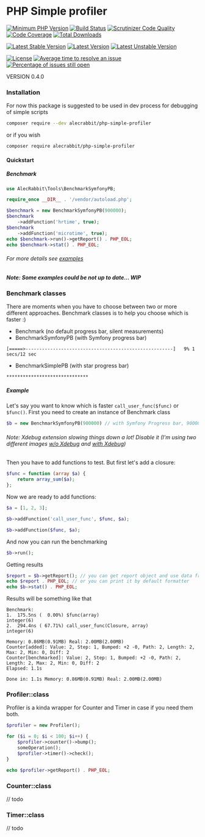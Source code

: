 # PHP Simple profiler

[![Minimum PHP Version](https://img.shields.io/badge/php-%3E%3D%207.2-8FA0BF.svg)](https://php.net/)
[![Build Status](https://travis-ci.com/alecrabbit/php-simple-profiler.svg?branch=master)](https://travis-ci.com/alecrabbit/php-simple-profiler)
[![Scrutinizer Code Quality](https://scrutinizer-ci.com/g/alecrabbit/php-simple-profiler/badges/quality-score.png?b=master)](https://scrutinizer-ci.com/g/alecrabbit/php-simple-profiler/?branch=master)
[![Code Coverage](https://scrutinizer-ci.com/g/alecrabbit/php-simple-profiler/badges/coverage.png?b=master)](https://scrutinizer-ci.com/g/alecrabbit/php-simple-profiler/?branch=master)
[![Total Downloads](https://poser.pugx.org/alecrabbit/php-simple-profiler/downloads)](https://packagist.org/packages/alecrabbit/php-simple-profiler)

[![Latest Stable Version](https://poser.pugx.org/alecrabbit/php-simple-profiler/v/stable)](https://packagist.org/packages/alecrabbit/php-simple-profiler)
[![Latest Version](https://img.shields.io/packagist/v/alecrabbit/php-simple-profiler.svg)](https://packagist.org/packages/alecrabbit/php-simple-profiler)
[![Latest Unstable Version](https://poser.pugx.org/alecrabbit/php-simple-profiler/v/unstable)](https://packagist.org/packages/alecrabbit/php-simple-profiler)

[![License](https://poser.pugx.org/alecrabbit/php-simple-profiler/license)](https://packagist.org/packages/alecrabbit/php-simple-profiler)
[![Average time to resolve an issue](http://isitmaintained.com/badge/resolution/alecrabbit/php-simple-profiler.svg)](http://isitmaintained.com/project/alecrabbit/php-simple-profiler "Average time to resolve an issue")
[![Percentage of issues still open](http://isitmaintained.com/badge/open/alecrabbit/php-simple-profiler.svg)](http://isitmaintained.com/project/alecrabbit/php-simple-profiler "Percentage of issues still open")

VERSION 0.4.0

### Installation
For now this package is suggested to be used in dev process for debugging of simple scripts

```bash
composer require --dev alecrabbit/php-simple-profiler
 ```
 
 or if you wish
 
```bash
composer require alecrabbit/php-simple-profiler
 ```
 
 
#### Quickstart
##### Benchmark
```php
use AlecRabbit\Tools\BenchmarkSymfonyPB;

require_once __DIR__ . '/vendor/autoload.php';

$benchmark = new BenchmarkSymfonyPB(900000);
$benchmark
    ->addFunction('hrtime', true); 
$benchmark
    ->addFunction('microtime', true);
echo $benchmark->run()->getReport() . PHP_EOL;
echo $benchmark->stat() . PHP_EOL;
```
###### For more details see [examples](https://github.com/alecrabbit/php-simple-profiler/tree/master/examples)
##### Note: Some examples could be not up to date... WIP

### Benchmark classes
 
There are moments when you have to choose between two or more different approaches. Benchmark classes is to help you choose which is faster :)
 * Benchmark (no default progress bar, silent measurements)
 * BenchmarkSymfonyPB (with Symfony progress bar)
 ```
[=====>------------------------------------------------------]   9% 1 secs/12 sec
```
 * BenchmarkSimplePB (with star progress bar)
  ```
 ******************************
 ```
##### Example
Let's say you want to know which is faster `call_user_func($func)` or `$func()`. First you need to create an instance of Benchmark class
```php
$b = new BenchmarkSymfonyPB(900000) // with Symfony Progress bar, 900000 measurments
``` 
###### Note: Xdebug extension slowing things down a lot! Disable it (I'm using two different images [w/o Xdebug](https://github.com/alecrabbit/php-simple-profiler/tree/master/docker-compose.yml) and [with Xdebug](https://github.com/alecrabbit/php-simple-profiler/tree/master/docker-compose-debug.yml))

Then you have to add functions to test. But first let's add a closure:
```php
$func = function (array $a) {
    return array_sum($a);
};
```
Now we are ready to add functions:
```php
$a = [1, 2, 3];

$b->addFunction('call_user_func', $func, $a);

$b->addFunction($func, $a);
```
And now you can run the benchmarking
```php
$b->run();
```
Getting results
```php
$report = $b->getReport(); // you can get report object and use data from it 
echo $report . PHP_EOL; // or you can print it by default formatter
echo $b->stat() . PHP_EOL;
```
Results will be something like that
```
Benchmark:
1.  175.5ns (  0.00%) $func(array)
integer(6) 
2.  294.4ns ( 67.71%) call_user_func(Closure, array) 
integer(6) 

Memory: 0.86MB(0.91MB) Real: 2.00MB(2.00MB)
Counter[added]: Value: 2, Step: 1, Bumped: +2 -0, Path: 2, Length: 2, Max: 2, Min: 0, Diff: 2 
Counter[benchmarked]: Value: 2, Step: 1, Bumped: +2 -0, Path: 2, Length: 2, Max: 2, Min: 0, Diff: 2 
Elapsed: 1.1s 

Done in: 1.1s Memory: 0.86MB(0.91MB) Real: 2.00MB(2.00MB)
```
### Profiler::class
Profiler is a kinda wrapper for Counter and Timer in case if you need them both.
```php
$profiler = new Profiler();

for ($i = 0; $i < 100; $i++) {
    $profiler->counter()->bump();
    someOperation();
    $profiler->timer()->check();
}

echo $profiler->getReport() . PHP_EOL;
```
### Counter::class
// todo 

### Timer::class
// todo 
